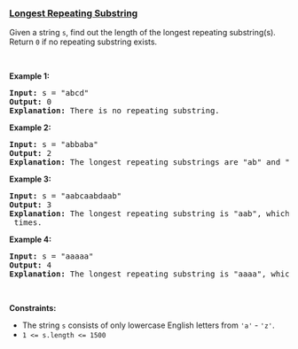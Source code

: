 ### [Longest Repeating Substring](https://leetcode.com/problems/longest-repeating-substring)

<p>Given a string <code>s</code>, find out the length of the longest repeating substring(s). Return <code>0</code> if no repeating substring exists.</p>

<p>&nbsp;</p>
<p><strong>Example 1:</strong></p>

<pre>
<strong>Input:</strong> s = &quot;abcd&quot;
<strong>Output:</strong> 0
<strong>Explanation: </strong>There is no repeating substring.
</pre>

<p><strong>Example 2:</strong></p>

<pre>
<strong>Input:</strong> s = &quot;abbaba&quot;
<strong>Output:</strong> 2
<strong>Explanation: </strong>The longest repeating substrings are &quot;ab&quot; and &quot;ba&quot;, each of which occurs twice.
</pre>

<p><strong>Example 3:</strong></p>

<pre>
<strong>Input:</strong> s = &quot;aabcaabdaab&quot;
<strong>Output:</strong> 3
<strong>Explanation: </strong>The longest repeating substring is &quot;aab&quot;, which occurs <code>3</code> times.
</pre>

<p><strong>Example 4:</strong></p>

<pre>
<strong>Input:</strong> s = &quot;aaaaa&quot;
<strong>Output:</strong> 4
<strong>Explanation: </strong>The longest repeating substring is &quot;aaaa&quot;, which occurs twice.
</pre>

<p>&nbsp;</p>
<p><strong>Constraints:</strong></p>

<ul>
	<li>The string <code>s</code> consists of only lowercase English letters from <code>&#39;a&#39;</code> - <code>&#39;z&#39;</code>.</li>
	<li><code>1 &lt;= s.length &lt;= 1500</code></li>
</ul>
